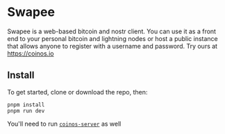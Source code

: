 # Swapee

Swapee is a web-based bitcoin and nostr client. You can use it as a front end to your personal bitcoin and lightning nodes or host a public instance that allows anyone to register with a username and password. Try ours at https://coinos.io

## Install

To get started, clone or download the repo, then:

    pnpm install
    pnpm run dev

You'll need to run [`coinos-server`](https://github.com/coinos/coinos-server) as well
